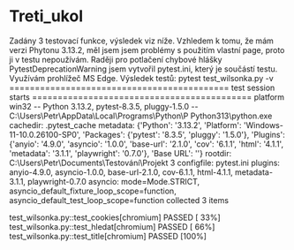 # Treti_ukol
Zadány 3 testovací funkce, výsledek viz níže. Vzhledem k tomu, že mám verzi Phytonu 3.13.2, měl jsem jsem problémy s použitím vlastní page, proto ji v testu nepoužívám. Raději pro potlačení chybové hlášky PytestDeprecationWarning jsem vytvořil pytest.ini, který je součástí testu.
Využívám prohlížeč MS Edge.
Výsledek testů:
pytest test_wilsonka.py -v
=========================================== test session starts ===========================================
platform win32 -- Python 3.13.2, pytest-8.3.5, pluggy-1.5.0 -- C:\Users\Petr\AppData\Local\Programs\Python\P
                                                                                                          Python313\python.exe
cachedir: .pytest_cache
metadata: {'Python': '3.13.2', 'Platform': 'Windows-11-10.0.26100-SP0', 'Packages': {'pytest': '8.3.5', 'pluggy': '1.5.0'}, 'Plugins': {'anyio': '4.9.0', 'asyncio': '1.0.0', 'base-url': '2.1.0', 'cov': '6.1.1', 'html': '4.1.1', 'metadata': '3.1.1', 'playwright': '0.7.0'}, 'Base URL': ''}
rootdir: C:\Users\Petr\Documents\Testování\Projekt 3
configfile: pytest.ini
plugins: anyio-4.9.0, asyncio-1.0.0, base-url-2.1.0, cov-6.1.1, html-4.1.1, metadata-3.1.1, playwright-0.7.0
asyncio: mode=Mode.STRICT, asyncio_default_fixture_loop_scope=function, asyncio_default_test_loop_scope=function
collected 3 items                                                                                          

test_wilsonka.py::test_cookies[chromium] PASSED                                                      [ 33%]
test_wilsonka.py::test_hledat[chromium] PASSED                                                       [ 66%]
test_wilsonka.py::test_title[chromium] PASSED                                                        [100%]

